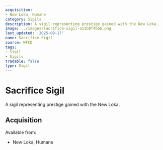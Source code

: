 ```yaml
---
acquisition:
- New Loka, Humane
category: Sigils
description: A sigil representing prestige gained with the New Loka.
image: ../images/sacrifice-sigil-a11b0f4bb6.png
last_updated: '2025-09-17'
name: Sacrifice Sigil
source: WFCD
tags:
- Sigil
- Sigils
tradable: false
type: Sigil
---
```


# Sacrifice Sigil

A sigil representing prestige gained with the New Loka.

## Acquisition

Available from:
- New Loka, Humane

